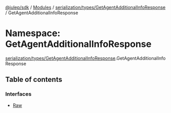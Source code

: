 [@julep/sdk](../README.md) / [Modules](../modules.md) / [serialization/types/GetAgentAdditionalInfoResponse](serialization_types_GetAgentAdditionalInfoResponse.md) / GetAgentAdditionalInfoResponse

# Namespace: GetAgentAdditionalInfoResponse

[serialization/types/GetAgentAdditionalInfoResponse](serialization_types_GetAgentAdditionalInfoResponse.md).GetAgentAdditionalInfoResponse

## Table of contents

### Interfaces

- [Raw](../interfaces/serialization_types_GetAgentAdditionalInfoResponse.GetAgentAdditionalInfoResponse.Raw.md)
